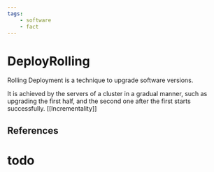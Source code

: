 ```yaml
---
tags:
    - software
    - fact
---
```


# DeployRolling

Rolling Deployment is a technique to upgrade software versions.

It is achieved by the servers of a cluster in a gradual manner, such as upgrading the first half, and the second one after the first starts successfully. \[\[Incrementality]]

## References

# todo
